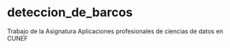 # deteccion_de_barcos
Trabajo de la Asignatura Aplicaciones profesionales de ciencias de datos en CUNEF
